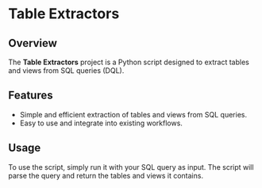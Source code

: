 # Table Extractors

## Overview

The **Table Extractors** project is a Python script designed to extract tables and views from SQL queries (DQL). 

## Features

- Simple and efficient extraction of tables and views from SQL queries.
- Easy to use and integrate into existing workflows.

## Usage
To use the script, simply run it with your SQL query as input. The script will parse the query and return the tables and views it contains.
